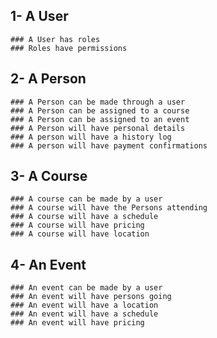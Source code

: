 ## 1- A User
	### A User has roles
	### Roles have permissions
## 2- A Person
	### A Person can be made through a user
	### A Person can be assigned to a course
	### A Person can be assigned to an event
	### A Person will have personal details
	### A person will have a history log
	### A person will have payment confirmations
## 3- A Course
	### A course can be made by a user
	### A course will have the Persons attending
	### A course will have a schedule
	### A course will have pricing
	### A course will have location
## 4- An Event
	### An event can be made by a user
	### An event will have persons going
	### An event will have a location
	### An event will have a schedule
	### An event will have pricing 
